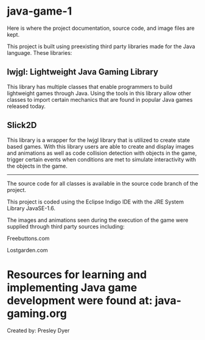 java-game-1
===========

Here is where the project documentation, source code, and image files are kept.

This project is built using preexisting third party libraries made for the Java language.
These libraries:

lwjgl: Lightweight Java Gaming Library
--------------------------------------
This library has multiple classes that enable programmers to build lightweight games through Java.
Using the tools in this library allow other classes to import certain mechanics that are found in
popular Java games released today.

Slick2D
-------
This library is a wrapper for the lwjgl library that is utilized to create state based games.
With this library users are able to create and display images and animations as well as code
collision detection with objects in the game, trigger certain events when conditions are met to
simulate interactivity with the objects in the game.

---------------------------------
The source code for all classes is available in the source code branch of the project.

This project is coded using the Eclipse Indigo IDE with the JRE System Library JavaSE-1.6.

The images and animations seen during the execution of the game were supplied through third party
sources including:

Freebuttons.com

Lostgarden.com

Resources for learning and implementing Java game development were found at:
java-gaming.org
===============

Created by: Presley Dyer
